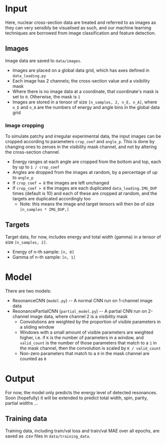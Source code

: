 # Input

Here, nuclear cross-section data are treated and referred to as images as they can very sensibly be visualised as such, and our machine learning techniques are borrowed from image classification and feature detection.

## Images

Image data are saved to `data/images`.

- Images are placed on a global data grid, which has axes defined in `data_loading.py`
- Each image has 2 channels; the cross-section value and a visibility mask
- Where there is no image data at a coordinate, that coordinate's mask is set to `0`. Otherwise, the mask is `1`
- Images are stored in a tensor of size `[n_samples, 2, n_E, n_A]`, where `n_E` and `n_A` are the numbers of energy and angle bins in the global data grid

### Image cropping

To simulate patchy and irregular experimental data, the input images can be cropped according to parameters `crop_coef` and `angle_p`. This is done by changing ones to zeroes in the visibility mask channel, and not by altering the cross-section channel.

- Energy ranges at each angle are cropped from the bottom and top, each by up to `1 / crop_coef`
- Angles are dropped from the images at random, by a percentage of up to `angle_p`
- If `crop_coef = 0` the images are left unchanged
- If `crop_coef > 0` the images are each duplicated `data_loading.IMG_DUP` times (default is 10) and each of these are cropped at random, and the targets are duplicated accordingly too
    - Note: this means the image and target tensors will then be of size `[n_samples * IMG_DUP,]`

## Targets

Target data, for now, includes energy and total width (gamma) in a tensor of size `[n_samples, 2]`.
- Energy of n-th sample: `[n, 0]`
- Gamma of n-th sample: `[n, 1]`

# Model

There are two models:
- ResonanceCNN (`model.py`) -- A normal CNN run on 1-channel image data
- ResonancePartialCNN (`partial_model.py`) -- A partial CNN run on 2-channel image data, where channel 2 is a visibility mask
    - Convolutions are weighted by the proportion of visible parameters in a sliding window
    - Windows with a small amount of visible parameters are weighted higher, i.e. if `K` is the number of parameters in a window, and `valid_count` is the number of those parameters that match to a `1` in the mask channel, then the convolution is scaled by `K / valid_count`
    - Non-zero parameters that match to a `0` in the mask channel are counted as `0`

# Output

For now, the model only predicts the energy level of detected resonances. Soon (hopefully) it will be extended to predict total width, spin, parity, partial widths ...

## Training data
Training data, including train/val loss and train/val MAE over all epochs, are saved as .csv files in `data/training_data`.